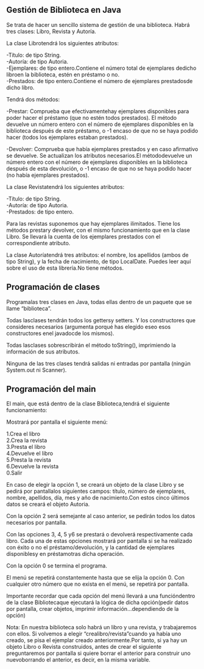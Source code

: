 ## Gestión de Biblioteca en Java

 Se trata de hacer un sencillo sistema de gestión de una biblioteca. Habrá tres clases: Libro, Revista y Autoría.
 
 La clase Librotendrá los siguientes atributos:
 
 -Título: de tipo String.  
 -Autoría: de tipo Autoria.  
 -Ejemplares: de tipo entero.Contiene el número total de ejemplares dedicho libroen la biblioteca, estén en préstamo o no.  
 -Prestados: de tipo entero.Contiene el número de ejemplares prestadosde dicho libro.  
 
 Tendrá dos métodos:
 
 -Prestar: Comprueba que efectivamentehay ejemplares disponibles para poder hacer el préstamo (que no estén todos prestados). 
 El método devuelve un número entero con el número de ejemplares disponibles en la biblioteca después de este préstamo, 
 o -1 encaso de que no se haya podido hacer (todos los ejemplares estaban prestados).  
 
 -Devolver: Comprueba que había ejemplares prestados y en caso afirmativo se devuelve. 
 Se actualizan los atributos necesarios.El métododevuelve un número entero con el número de ejemplares disponibles 
 en la biblioteca después de esta devolución, o -1 encaso de que no se haya podido hacer (no había ejemplares prestados).
 
 La clase Revistatendrá los siguientes atributos:
 
 -Título: de tipo String.  
 -Autoría: de tipo Autoria.  
 -Prestados: de tipo entero.
 
 Para las revistas suponemos que hay ejemplares ilimitados. Tiene los métodos prestary devolver, con el mismo funcionamiento que en la clase Libro. Se llevará la cuenta de los ejemplares prestados con el correspondiente atributo.  
 
 La clase Autoríatendrá tres atributos: el nombre, los apellidos (ambos de tipo String), y la fecha de nacimiento, de tipo LocalDate. Puedes leer aquí sobre el uso de esta librería.No tiene métodos.
 
## Programación de clases
 
 Programalas tres clases en Java, todas ellas dentro de un paquete que se llame “biblioteca”.  
 
 Todas lasclases tendrán todos los gettersy setters. Y los constructores que consideres necesarios (argumenta porqué has elegido eseo esos constructores enel javadocde los mismos).  
 
 Todas lasclases sobrescribirán el método toString(), imprimiendo la información de sus atributos.  
 
 Ninguna de las tres clases tendrá salidas ni entradas por pantalla (ningún System.out ni Scanner).
 
## Programación del main
 
 El main, que está dentro de la clase Biblioteca,tendrá el siguiente funcionamiento:  
 
 Mostrará por pantalla el siguiente menú:  
 
 1.Crea el libro  
 2.Crea la revista  
 3.Presta el libro  
 4.Devuelve el libro  
 5.Presta la revista  
 6.Devuelve la revista  
 0.Salir
 
 En caso de elegir la opción 1, se creará un objeto de la clase Libro y se pedirá por pantallalos siguientes campos: 
 título, número de ejemplares, nombre, apellidos, día, mes y año de nacimiento.Con estos cinco últimos datos se creará 
 el objeto Autoria.  
 
 Con la opción 2 será semejante al caso anterior, se pedirán todos los datos necesarios por pantalla. 
 
 Con las opciones 3, 4, 5 y6 se prestará o devolverá respectivamente cada libro. Cada una de estas opciones mostrará 
 por pantalla si se ha realizado con éxito o no el préstamo/devolución, y la cantidad de ejemplares disponiblesy en 
 préstamotras dicha operación.  
 
 Con la opción 0 se termina el programa.  
 
 El menú se repetirá constantemente hasta que se elija la opción 0. Con cualquier otro número que no exista en el menú, se repetirá por pantalla. 
 
 Importante recordar que cada opción del menú llevará a una funcióndentro de la clase Bibliotecaque ejecutará la lógica de dicha opción(pedir datos por
 pantalla, crear objetos, imprimir información...dependiendo de la opción)  
 
 Nota: En nuestra biblioteca solo habrá un libro y una revista, y trabajaremos con ellos. Si volvemos a elegir 
 “crealibro/revista”cuando ya había uno creado, se pisa el ejemplar creado anteriormente.Por tanto, si ya hay un objeto Libro o Revista construidos, antes de crear 
 el siguiente preguntaremos por pantalla si quiere borrar el anterior para construir uno nuevoborrando el anterior, es 
 decir, en la misma variable.
 
